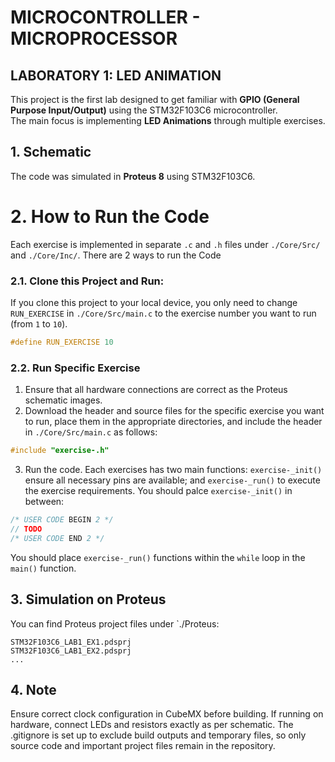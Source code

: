 # MICROCONTROLLER - MICROPROCESSOR  
## LABORATORY 1: LED ANIMATION

This project is the first lab designed to get familiar with **GPIO (General Purpose Input/Output)** using the STM32F103C6 microcontroller.  
The main focus is implementing **LED Animations** through multiple exercises.

## 1. Schematic
The code was simulated in **Proteus 8** using STM32F103C6.

# 2. How to Run the Code
Each exercise is implemented in separate `.c` and `.h` files under `./Core/Src/` and `./Core/Inc/`. There are 2 ways to run the Code
### 2.1. Clone this Project and Run:
If you clone this project to your local device, you only need to change `RUN_EXERCISE` in `./Core/Src/main.c` to the exercise number you want to run (from `1` to `10`).
```c
#define RUN_EXERCISE 10
```
### 2.2. Run Specific Exercise
1. Ensure that all hardware connections are correct as the Proteus schematic images.
2.  Download the header and source files for the specific exercise you want to run, place them in the appropriate directories, and include the header in `./Core/Src/main.c` as follows:
```c
#include "exercise-.h"
```
3. Run the code. Each exercises has two main functions: `exercise-_init()` ensure all necessary pins are available; and `exercise-_run()` to execute the exercise requirements.
You should palce `exercise-_init()` in between:
```c
/* USER CODE BEGIN 2 */
// TODO
/* USER CODE END 2 */
```
You should place `exercise-_run()` functions within the `while` loop in the `main()` function.

## 3. Simulation on Proteus
You can find Proteus project files under `./Proteus:
```
STM32F103C6_LAB1_EX1.pdsprj
STM32F103C6_LAB1_EX2.pdsprj
...
```
## 4. Note
Ensure correct clock configuration in CubeMX before building.
If running on hardware, connect LEDs and resistors exactly as per schematic.
The .gitignore is set up to exclude build outputs and temporary files, so only source code and important project files remain in the repository.
